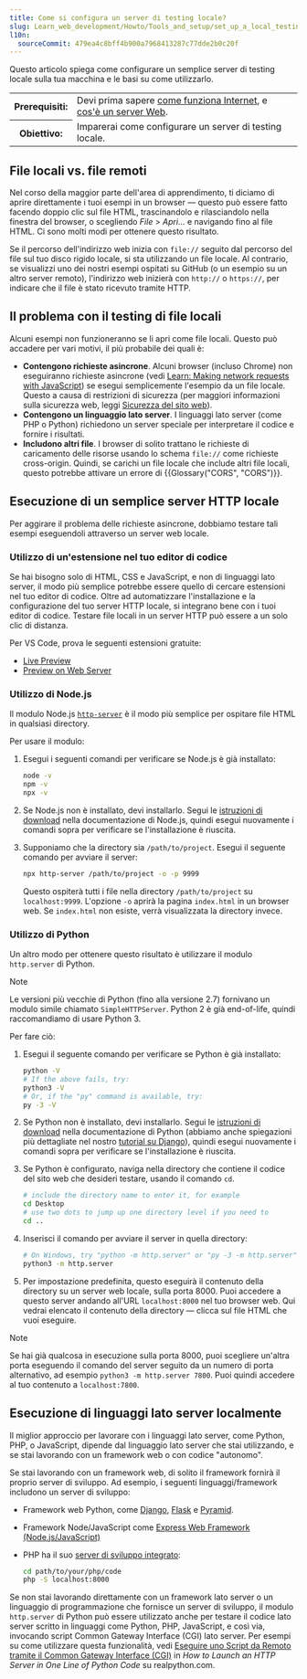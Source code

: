 ```yaml
---
title: Come si configura un server di testing locale?
slug: Learn_web_development/Howto/Tools_and_setup/set_up_a_local_testing_server
l10n:
  sourceCommit: 479ea4c8bff4b900a7968413287c77dde2b0c20f
---
```


Questo articolo spiega come configurare un semplice server di testing locale sulla tua macchina e le basi su come utilizzarlo.

<table>
  <tbody>
    <tr>
      <th scope="row">Prerequisiti:</th>
      <td>
        Devi prima sapere
        <a href="/it/docs/Learn_web_development/Howto/Web_mechanics/How_does_the_Internet_work"
          >come funziona Internet</a
        >, e
        <a href="/it/docs/Learn_web_development/Howto/Web_mechanics/What_is_a_web_server"
          >cos'è un server Web</a
        >.
      </td>
    </tr>
    <tr>
      <th scope="row">Obiettivo:</th>
      <td>Imparerai come configurare un server di testing locale.</td>
    </tr>
  </tbody>
</table>

## File locali vs. file remoti

Nel corso della maggior parte dell'area di apprendimento, ti diciamo di aprire direttamente i tuoi esempi in un browser — questo può essere fatto facendo doppio clic sul file HTML, trascinandolo e rilasciandolo nella finestra del browser, o scegliendo _File_ > _Apri..._ e navigando fino al file HTML. Ci sono molti modi per ottenere questo risultato.

Se il percorso dell'indirizzo web inizia con `file://` seguito dal percorso del file sul tuo disco rigido locale, si sta utilizzando un file locale. Al contrario, se visualizzi uno dei nostri esempi ospitati su GitHub (o un esempio su un altro server remoto), l'indirizzo web inizierà con `http://` o `https://`, per indicare che il file è stato ricevuto tramite HTTP.

## Il problema con il testing di file locali

Alcuni esempi non funzioneranno se li apri come file locali. Questo può accadere per vari motivi, il più probabile dei quali è:

- **Contengono richieste asincrone**. Alcuni browser (incluso Chrome) non eseguiranno richieste asincrone (vedi [Learn: Making network requests with JavaScript](/it/docs/Learn_web_development/Core/Scripting/Network_requests)) se esegui semplicemente l'esempio da un file locale. Questo a causa di restrizioni di sicurezza (per maggiori informazioni sulla sicurezza web, leggi [Sicurezza del sito web](/it/docs/Learn_web_development/Extensions/Server-side/First_steps/Website_security)).
- **Contengono un linguaggio lato server**. I linguaggi lato server (come PHP o Python) richiedono un server speciale per interpretare il codice e fornire i risultati.
- **Includono altri file**. I browser di solito trattano le richieste di caricamento delle risorse usando lo schema `file://` come richieste cross-origin.
  Quindi, se carichi un file locale che include altri file locali, questo potrebbe attivare un errore di {{Glossary("CORS", "CORS")}}.

## Esecuzione di un semplice server HTTP locale

Per aggirare il problema delle richieste asincrone, dobbiamo testare tali esempi eseguendoli attraverso un server web locale.

### Utilizzo di un'estensione nel tuo editor di codice

Se hai bisogno solo di HTML, CSS e JavaScript, e non di linguaggi lato server, il modo più semplice potrebbe essere quello di cercare estensioni nel tuo editor di codice. Oltre ad automatizzare l'installazione e la configurazione del tuo server HTTP locale, si integrano bene con i tuoi editor di codice. Testare file locali in un server HTTP può essere a un solo clic di distanza.

Per VS Code, prova le seguenti estensioni gratuite:

- [Live Preview](https://marketplace.visualstudio.com/items?itemName=ms-vscode.live-server)
- [Preview on Web Server](https://marketplace.visualstudio.com/items?itemName=yuichinukiyama.vscode-preview-server)

### Utilizzo di Node.js

Il modulo Node.js [`http-server`](https://www.npmjs.com/package/http-server) è il modo più semplice per ospitare file HTML in qualsiasi directory.

Per usare il modulo:

1. Esegui i seguenti comandi per verificare se Node.js è già installato:

   ```bash
   node -v
   npm -v
   npx -v
   ```

2. Se Node.js non è installato, devi installarlo. Segui le [istruzioni di download](https://nodejs.org/en/download) nella documentazione di Node.js, quindi esegui nuovamente i comandi sopra per verificare se l'installazione è riuscita.

3. Supponiamo che la directory sia `/path/to/project`. Esegui il seguente comando per avviare il server:

   ```bash
   npx http-server /path/to/project -o -p 9999
   ```

   Questo ospiterà tutti i file nella directory `/path/to/project` su `localhost:9999`. L'opzione `-o` aprirà la pagina `index.html` in un browser web. Se `index.html` non esiste, verrà visualizzata la directory invece.

### Utilizzo di Python

Un altro modo per ottenere questo risultato è utilizzare il modulo `http.server` di Python.

> [!NOTE]
> Le versioni più vecchie di Python (fino alla versione 2.7) fornivano un modulo simile chiamato `SimpleHTTPServer`. Python 2 è già end-of-life, quindi raccomandiamo di usare Python 3.

Per fare ciò:

1. Esegui il seguente comando per verificare se Python è già installato:

   ```bash
   python -V
   # If the above fails, try:
   python3 -V
   # Or, if the "py" command is available, try:
   py -3 -V
   ```

2. Se Python non è installato, devi installarlo. Segui le [istruzioni di download](https://www.python.org/downloads/) nella documentazione di Python (abbiamo anche spiegazioni più dettagliate nel nostro [tutorial su Django](/it/docs/Learn_web_development/Extensions/Server-side/Django/development_environment#installing_python_3)), quindi esegui nuovamente i comandi sopra per verificare se l'installazione è riuscita.

3. Se Python è configurato, naviga nella directory che contiene il codice del sito web che desideri testare, usando il comando `cd`.

   ```bash
   # include the directory name to enter it, for example
   cd Desktop
   # use two dots to jump up one directory level if you need to
   cd ..
   ```

4. Inserisci il comando per avviare il server in quella directory:

   ```bash
   # On Windows, try "python -m http.server" or "py -3 -m http.server"
   python3 -m http.server
   ```

5. Per impostazione predefinita, questo eseguirà il contenuto della directory su un server web locale, sulla porta 8000. Puoi accedere a questo server andando all'URL `localhost:8000` nel tuo browser web. Qui vedrai elencato il contenuto della directory — clicca sul file HTML che vuoi eseguire.

> [!NOTE]
> Se hai già qualcosa in esecuzione sulla porta 8000, puoi scegliere un'altra porta eseguendo il comando del server seguito da un numero di porta alternativo, ad esempio `python3 -m http.server 7800`. Puoi quindi accedere al tuo contenuto a `localhost:7800`.

## Esecuzione di linguaggi lato server localmente

Il miglior approccio per lavorare con i linguaggi lato server, come Python, PHP, o JavaScript, dipende dal linguaggio lato server che stai utilizzando, e se stai lavorando con un framework web o con codice "autonomo".

Se stai lavorando con un framework web, di solito il framework fornirà il proprio server di sviluppo.
Ad esempio, i seguenti linguaggi/framework includono un server di sviluppo:

- Framework web Python, come [Django](/it/docs/Learn_web_development/Extensions/Server-side/Django), [Flask](https://flask.palletsprojects.com/) e [Pyramid](https://trypyramid.com/).
- Framework Node/JavaScript come [Express Web Framework (Node.js/JavaScript)](/it/docs/Learn_web_development/Extensions/Server-side/Express_Nodejs)
- PHP ha il suo [server di sviluppo integrato](https://www.php.net/manual/en/features.commandline.webserver.php):

  ```bash
  cd path/to/your/php/code
  php -S localhost:8000
  ```

Se non stai lavorando direttamente con un framework lato server o un linguaggio di programmazione che fornisce un server di sviluppo, il modulo `http.server` di Python può essere utilizzato anche per testare il codice lato server scritto in linguaggi come Python, PHP, JavaScript, e così via, invocando script Common Gateway Interface (CGI) lato server.
Per esempi su come utilizzare questa funzionalità, vedi [Eseguire uno Script da Remoto tramite il Common Gateway Interface (CGI)](https://realpython.com/python-http-server/#execute-a-script-remotely-through-the-common-gateway-interface-cgi) in _How to Launch an HTTP Server in One Line of Python Code_ su realpython.com.
